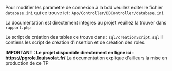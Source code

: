 Pour modifier les parametre de connexion à la bdd veuillez editer le fichier `database.ini`
qui ce trouve ici : `App/Controller/DBController/database.ini`
    

La documentation est directement integres au projet
veuillez la trouver dans `rapport.php`

Le script de création des tables ce trouve dans : `sql/creationScript.sql` il contiens les script de création d'insertion et de création des roles.

**IMPORTANT : Le projet disponible directement en ligne ici : https://pgrole.louisvolat.fr/**
La documentation explique d'ailleurs la mise en production de ce TP
